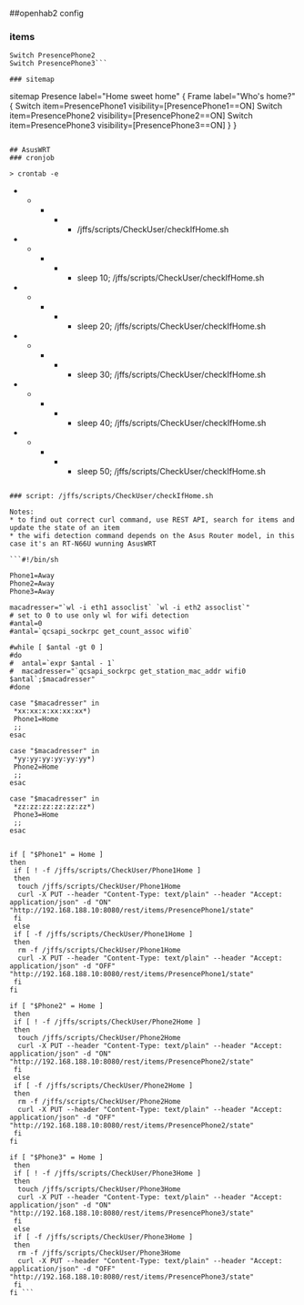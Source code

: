 ##openhab2 config
### items
```Switch PresencePhone1
Switch PresencePhone2
Switch PresencePhone3```

### sitemap

```
sitemap Presence label="Home sweet home" {
Frame label="Who's home?" {
                Switch item=PresencePhone1 visibility=[PresencePhone1==ON]
                Switch item=PresencePhone2 visibility=[PresencePhone2==ON]
                Switch item=PresencePhone3 visibility=[PresencePhone3==ON]
        }
}
```

## AsusWRT
### cronjob

> crontab -e
```
* * * * * /jffs/scripts/CheckUser/checkIfHome.sh
* * * * * sleep 10; /jffs/scripts/CheckUser/checkIfHome.sh
* * * * * sleep 20; /jffs/scripts/CheckUser/checkIfHome.sh
* * * * * sleep 30; /jffs/scripts/CheckUser/checkIfHome.sh
* * * * * sleep 40; /jffs/scripts/CheckUser/checkIfHome.sh
* * * * * sleep 50; /jffs/scripts/CheckUser/checkIfHome.sh
```

### script: /jffs/scripts/CheckUser/checkIfHome.sh

Notes:
* to find out correct curl command, use REST API, search for items and update the state of an item
* the wifi detection command depends on the Asus Router model, in this case it's an RT-N66U wunning AsusWRT

```#!/bin/sh

Phone1=Away
Phone2=Away
Phone3=Away

macadresser="`wl -i eth1 assoclist` `wl -i eth2 assoclist`"
# set to 0 to use only wl for wifi detection
#antal=0
#antal=`qcsapi_sockrpc get_count_assoc wifi0`

#while [ $antal -gt 0 ]
#do
#  antal=`expr $antal - 1`
#  macadresser="`qcsapi_sockrpc get_station_mac_addr wifi0 $antal`;$macadresser"
#done

case "$macadresser" in
 *xx:xx:x:xx:xx:xx*)
 Phone1=Home
 ;;
esac

case "$macadresser" in
 *yy:yy:yy:yy:yy:yy*)
 Phone2=Home
 ;;
esac

case "$macadresser" in
 *zz:zz:zz:zz:zz:zz*)
 Phone3=Home
 ;;
esac


if [ "$Phone1" = Home ]
then
 if [ ! -f /jffs/scripts/CheckUser/Phone1Home ]
 then
  touch /jffs/scripts/CheckUser/Phone1Home
  curl -X PUT --header "Content-Type: text/plain" --header "Accept: application/json" -d "ON" "http://192.168.188.10:8080/rest/items/PresencePhone1/state"
 fi
 else
 if [ -f /jffs/scripts/CheckUser/Phone1Home ]
 then
  rm -f /jffs/scripts/CheckUser/Phone1Home
  curl -X PUT --header "Content-Type: text/plain" --header "Accept: application/json" -d "OFF" "http://192.168.188.10:8080/rest/items/PresencePhone1/state"
 fi
fi
               
if [ "$Phone2" = Home ]
 then
 if [ ! -f /jffs/scripts/CheckUser/Phone2Home ]
 then
  touch /jffs/scripts/CheckUser/Phone2Home
  curl -X PUT --header "Content-Type: text/plain" --header "Accept: application/json" -d "ON" "http://192.168.188.10:8080/rest/items/PresencePhone2/state"
 fi
 else
 if [ -f /jffs/scripts/CheckUser/Phone2Home ]
 then
  rm -f /jffs/scripts/CheckUser/Phone2Home
  curl -X PUT --header "Content-Type: text/plain" --header "Accept: application/json" -d "OFF" "http://192.168.188.10:8080/rest/items/PresencePhone2/state"
 fi
fi
                             
if [ "$Phone3" = Home ]
 then
 if [ ! -f /jffs/scripts/CheckUser/Phone3Home ]
 then
  touch /jffs/scripts/CheckUser/Phone3Home
  curl -X PUT --header "Content-Type: text/plain" --header "Accept: application/json" -d "ON" "http://192.168.188.10:8080/rest/items/PresencePhone3/state"
 fi
 else
 if [ -f /jffs/scripts/CheckUser/Phone3Home ]
 then
  rm -f /jffs/scripts/CheckUser/Phone3Home
  curl -X PUT --header "Content-Type: text/plain" --header "Accept: application/json" -d "OFF" "http://192.168.188.10:8080/rest/items/PresencePhone3/state"
 fi
fi ```
